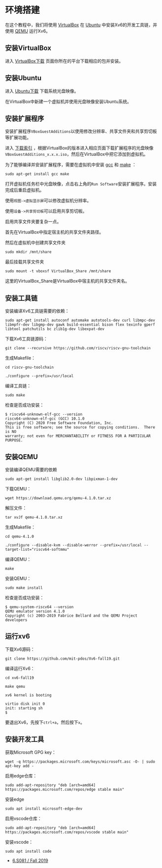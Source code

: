 # 环境搭建

在这个教程中，我们将使用 [VirtualBox](https://www.virtualbox.org/) 在 [Ubuntu](https://cn.ubuntu.com/) 中安装Xv6的开发工具链，并使用 [QEMU](https://www.qemu.org/) 运行Xv6。

## 安装VirtualBox

进入 [VirtualBox下载](https://www.virtualbox.org/wiki/Downloads) 页面你所在的平台下载相应的包并安装。

## 安装Ubuntu

进入 [Ubuntu下载](https://cn.ubuntu.com/download/desktop) 下载系统光盘映像。

在VirtualBox中新建一个虚拟机并使用光盘映像安装Ubuntu系统。

## 安装扩展程序

安装扩展程序`VBoxGuestAdditions`以使用修改分辨率、共享文件夹和共享剪切板等扩展功能。

进入 [下载索引](http://download.virtualbox.org/virtualbox) ，根据VirtualBox的版本进入相应页面下载扩展程序的光盘映像`VBoxGuestAdditions_x.x.x.iso`，然后在VirtualBox中把它添加到虚拟机。

为了能够编译并安装扩展程序，需要在虚拟机中安装 [gcc](https://gcc.gnu.org/) 和 [make](http://www.gnu.org/software/make/) ：

`sudo apt-get install gcc make`

打开虚拟机任务栏中光盘映像，点击右上角的`Run Software`安装扩展程序。安装完成后重启虚拟机。

使用`视图->虚拟显示屏`可以修改虚拟机分辨率。

使用`设备->共享剪切板`可以启用共享剪切板。

启用共享文件夹要复杂一点。

首先在VirtualBox中指定宿主机的共享文件夹路径。

然后在虚拟机中创建共享文件夹

`sudo mkdir /mnt/share`

最后挂载共享文件夹

`sudo mount -t vboxsf VirtualBox_Share /mnt/share`

这里的VirtualBox_Share是VirtualBox中宿主机的共享文件夹名。

## 安装工具链

安装编译Xv6工具链需要的依赖：

`sudo apt-get install autoconf automake autotools-dev curl libmpc-dev libmpfr-dev libgmp-dev gawk build-essential bison flex texinfo gperf libtool patchutils bc zlib1g-dev libexpat-dev`

下载Xv6工具链源码：

`git clone --recursive https://github.com/riscv/riscv-gnu-toolchain`

生成Makefile：

`cd riscv-gnu-toolchain`

`./configure --prefix=/usr/local`

编译工具链：

`sudo make`

检查是否成功安装：

```
$ riscv64-unknown-elf-gcc --version
riscv64-unknown-elf-gcc (GCC) 10.1.0
Copyright (C) 2020 Free Software Foundation, Inc.
This is free software; see the source for copying conditions.  There is NO
warranty; not even for MERCHANTABILITY or FITNESS FOR A PARTICULAR PURPOSE.
```

## 安装QEMU

安装编译QEMU需要的依赖

`sudo apt-get install libglib2.0-dev libpixman-1-dev`

下载QEMU：

`wget https://download.qemu.org/qemu-4.1.0.tar.xz`

解压文件：

`tar xvJf qemu-4.1.0.tar.xz`

生成Makefile：

`cd qemu-4.1.0`

`./configure --disable-kvm --disable-werror --prefix=/usr/local --target-list="riscv64-softmmu"`

编译QEMU：

`make`

安装QEMU：

`sudo make install`

检查是否成功安装：


```
$ qemu-system-riscv64 --version
QEMU emulator version 4.1.0
Copyright (c) 2003-2019 Fabrice Bellard and the QEMU Project developers
```

## 运行xv6

下载Xv6源码：

`git clone https://github.com/mit-pdos/Xv6-fall19.git`

编译运行Xv6：

`cd xv6-fall19`

`make qemu`

```
xv6 kernel is booting

virtio disk init 0
init: starting sh
$ 
```

要退出Xv6，先按下`ctrl+a`，然后按下`x`。

## 安装开发工具

获取Microsoft GPG key：

`wget -q https://packages.microsoft.com/keys/microsoft.asc -O- | sudo apt-key add -`

启用edge仓库：

`sudo add-apt-repository "deb [arch=amd64] https://packages.microsoft.com/repos/edge stable main"`

安装edge

`sudo apt install microsoft-edge-dev`

启用vscode仓库：

`sudo add-apt-repository "deb [arch=amd64] https://packages.microsoft.com/repos/vscode stable main"`

安装vscode：

`sudo apt install code`

- [6.S081 / Fall 2019](https://pdos.csail.mit.edu/6.828/2019/tools.html)